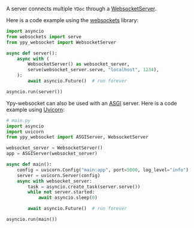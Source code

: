 A server connects multiple `YDoc` through a [WebsocketServer](../reference/WebSocket_server.md).

Here is a code example using the [websockets](https://websockets.readthedocs.io) library:
```py
import asyncio
from websockets import serve
from ypy_websocket import WebsocketServer

async def server():
    async with (
        WebsocketServer() as websocket_server,
        serve(websocket_server.serve, "localhost", 1234),
    ):
        await asyncio.Future()  # run forever

asyncio.run(server())
```
Ypy-websocket can also be used with an [ASGI](https://asgi.readthedocs.io) server. Here is a code example using [Uvicorn](https://www.uvicorn.org):
```py
# main.py
import asyncio
import uvicorn
from ypy_websocket import ASGIServer, WebsocketServer

websocket_server = WebsocketServer()
app = ASGIServer(websocket_server)

async def main():
    config = uvicorn.Config("main:app", port=5000, log_level="info")
    server = uvicorn.Server(config)
    async with websocket_server:
        task = asyncio.create_task(server.serve())
        while not server.started:
            await asyncio.sleep(0)

        await asyncio.Future()  # run forever

asyncio.run(main())
```
